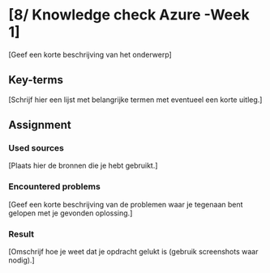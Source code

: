 # [8/ Knowledge check Azure -Week 1]

[Geef een korte beschrijving van het onderwerp]

## Key-terms

[Schrijf hier een lijst met belangrijke termen met eventueel een korte uitleg.]

## Assignment

### Used sources

[Plaats hier de bronnen die je hebt gebruikt.]

### Encountered problems

[Geef een korte beschrijving van de problemen waar je tegenaan bent gelopen met je gevonden oplossing.]

### Result

[Omschrijf hoe je weet dat je opdracht gelukt is (gebruik screenshots waar nodig).]